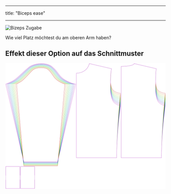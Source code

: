 - - -
title: "Biceps ease"
- - -

![Bizeps Zugabe](bicepsease.svg)

Wie viel Platz möchtest du am oberen Arm haben?

## Effekt dieser Option auf das Schnittmuster

![Dieses Bild zeigt den Effekt dieser Option, indem es mehrere Varianten überlagert, die einen anderen Wert für diese Option haben](sven_bicepsease_sample.svg "Effect of this option on the pattern")
